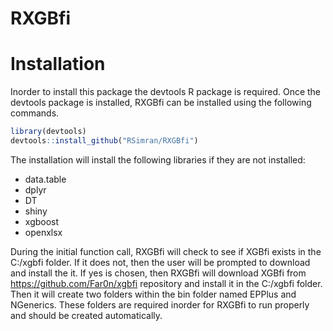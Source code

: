 # RXGBfi

# Installation
Inorder to install this package the devtools R package is required. Once the devtools package is installed, RXGBfi can be installed using the following commands.

```r
library(devtools)
devtools::install_github("RSimran/RXGBfi")
```
The installation will install the following libraries if they are not installed:
* data.table
* dplyr
* DT
* shiny 
* xgboost
* openxlsx

During the initial function call, RXGBfi will check to see if XGBfi exists in the C:/xgbfi folder. If it does not, then the user will be prompted to download and install the it. If yes is chosen, then RXGBfi will download XGBfi from https://github.com/Far0n/xgbfi repository and install it in the C:/xgbfi folder. Then it will create two folders within the bin folder named EPPlus and NGenerics. These folders are required inorder for RXGBfi to run properly and should be created automatically.


